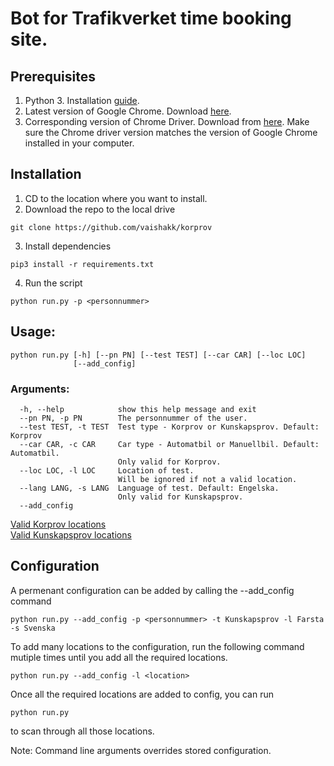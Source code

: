 # Bot for Trafikverket time booking site.

## Prerequisites
1. Python 3. Installation [guide](https://docs.python-guide.org/starting/installation/).
2. Latest version of Google Chrome. Download [here](https://www.google.com/intl/en_us/chrome/).
3. Corresponding version of Chrome Driver. Download from [here](https://chromedriver.chromium.org/downloads). Make sure the Chrome driver version matches the version of Google Chrome installed in your computer.

## Installation
1. CD to the location where you want to install.
2. Download the repo to the local drive
```
git clone https://github.com/vaishakk/korprov
```
3. Install dependencies
```
pip3 install -r requirements.txt
```
4. Run the script
```
python run.py -p <personnummer>
``` 
## Usage: 
```
python run.py [-h] [--pn PN] [--test TEST] [--car CAR] [--loc LOC]
              [--add_config]
```
### Arguments:
```
  -h, --help            show this help message and exit
  --pn PN, -p PN        The personnummer of the user.
  --test TEST, -t TEST  Test type - Korprov or Kunskapsprov. Default: Korprov
  --car CAR, -c CAR     Car type - Automatbil or Manuellbil. Default: Automatbil. 
                        Only valid for Korprov.
  --loc LOC, -l LOC     Location of test. 
                        Will be ignored if not a valid location.
  --lang LANG, -s LANG  Language of test. Default: Engelska. 
                        Only valid for Kunskapsprov.
  --add_config
  ```
  [Valid Korprov locations](https://github.com/vaishakk/korprov/blob/main/korprov-locs.txt) \
  [Valid Kunskapsprov locations](https://github.com/vaishakk/korprov/blob/main/kunskaps-locs.txt)

## Configuration
A permenant configuration can be added by calling the --add_config command
```
python run.py --add_config -p <personnummer> -t Kunskapsprov -l Farsta -s Svenska
```
To add many locations to the configuration, run the following command mutiple times until you add all the required locations.
```
python run.py --add_config -l <location>
```
Once all the required locations are added to config, you can run
```
python run.py
```
to scan through all those locations.

Note: Command line arguments overrides stored configuration.
